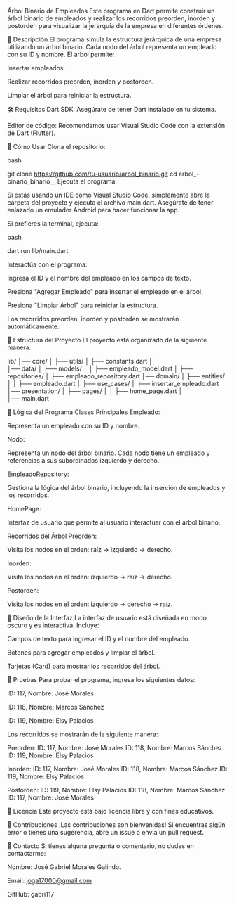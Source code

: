 Árbol Binario de Empleados
Este programa en Dart permite construir un árbol binario de empleados y realizar los recorridos preorden, inorden y postorden para visualizar la jerarquía de la empresa en diferentes órdenes.

📖 Descripción
El programa simula la estructura jerárquica de una empresa utilizando un árbol binario. Cada nodo del árbol representa un empleado con su ID y nombre. El árbol permite:

Insertar empleados.

Realizar recorridos preorden, inorden y postorden.

Limpiar el árbol para reiniciar la estructura.

🛠 Requisitos
Dart SDK: Asegúrate de tener Dart instalado en tu sistema.

Editor de código: Recomendamos usar Visual Studio Code con la extensión de Dart (Flutter).

🚀 Cómo Usar
Clona el repositorio:

bash

git clone https://github.com/tu-usuario/arbol_binario.git
cd arbol_-binario_binario__
Ejecuta el programa:

Si estás usando un IDE como Visual Studio Code, simplemente abre la carpeta del proyecto y ejecuta el archivo main.dart.
Asegúrate de tener enlazado un emulador Android para hacer funcionar la app.

Si prefieres la terminal, ejecuta:

bash

dart run lib/main.dart

Interactúa con el programa:

Ingresa el ID y el nombre del empleado en los campos de texto.

Presiona "Agregar Empleado" para insertar el empleado en el árbol.

Presiona "Limpiar Árbol" para reiniciar la estructura.

Los recorridos preorden, inorden y postorden se mostrarán automáticamente.

🧩 Estructura del Proyecto
El proyecto está organizado de la siguiente manera:


lib/
│── core/
│   ├── utils/
│       ├── constants.dart
│  
│── data/
│   ├── models/
│   │   ├── empleado_model.dart
│   ├── repositories/
│       ├── empleado_repository.dart
│── domain/
│   ├── entities/
│   │   ├── empleado.dart
│   ├── use_cases/
│       ├── insertar_empleado.dart
│── presentation/
│   ├── pages/
│   │   ├── home_page.dart
│   
│── main.dart


🧠 Lógica del Programa
Clases Principales
Empleado:

Representa un empleado con su ID y nombre.

Nodo:

Representa un nodo del árbol binario. Cada nodo tiene un empleado y referencias a sus subordinados izquierdo y derecho.

EmpleadoRepository:

Gestiona la lógica del árbol binario, incluyendo la inserción de empleados y los recorridos.

HomePage:

Interfaz de usuario que permite al usuario interactuar con el árbol binario.

Recorridos del Árbol
Preorden:

Visita los nodos en el orden: raíz → izquierdo → derecho.

Inorden:

Visita los nodos en el orden: izquierdo → raíz → derecho.

Postorden:

Visita los nodos en el orden: izquierdo → derecho → raíz.

🎨 Diseño de la Interfaz
La interfaz de usuario está diseñada en modo oscuro y es interactiva. Incluye:

Campos de texto para ingresar el ID y el nombre del empleado.

Botones para agregar empleados y limpiar el árbol.

Tarjetas (Card) para mostrar los recorridos del árbol.

🧪 Pruebas
Para probar el programa, ingresa los siguientes datos:

ID: 117, Nombre: José Morales

ID: 118, Nombre: Marcos Sánchez

ID: 119, Nombre: Elsy Palacios

Los recorridos se mostrarán de la siguiente manera:

Preorden:
ID: 117, Nombre: José Morales
ID: 118, Nombre: Marcos Sánchez
ID: 119, Nombre: Elsy Palacios

Inorden:
ID: 117, Nombre: José Morales
ID: 118, Nombre: Marcos Sánchez
ID: 119, Nombre: Elsy Palacios

Postorden:
ID: 119, Nombre: Elsy Palacios
ID: 118, Nombre: Marcos Sánchez
ID: 117, Nombre: José Morales

📄 Licencia
Este proyecto está bajo licencia libre y con fines educativos.

🤝 Contribuciones
¡Las contribuciones son bienvenidas! Si encuentras algún error o tienes una sugerencia, abre un issue o envía un pull request.

📧 Contacto
Si tienes alguna pregunta o comentario, no dudes en contactarme:

Nombre: José Gabriel Morales Galindo.

Email: joga17000@gmail.com

GitHub: gabri117